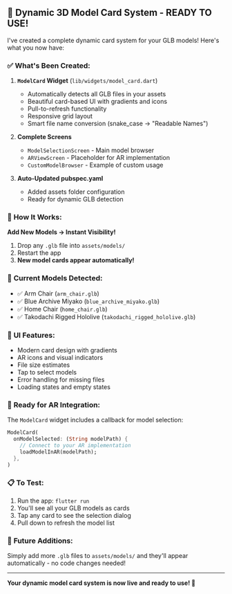 ## 🎯 Dynamic 3D Model Card System - READY TO USE!

I've created a complete dynamic card system for your GLB models! Here's what you now have:

### ✅ **What's Been Created:**

1. **`ModelCard` Widget** (`lib/widgets/model_card.dart`)

   - Automatically detects all GLB files in your assets
   - Beautiful card-based UI with gradients and icons
   - Pull-to-refresh functionality
   - Responsive grid layout
   - Smart file name conversion (snake_case → "Readable Names")

2. **Complete Screens**

   - `ModelSelectionScreen` - Main model browser
   - `ARViewScreen` - Placeholder for AR implementation
   - `CustomModelBrowser` - Example of custom usage

3. **Auto-Updated pubspec.yaml**
   - Added assets folder configuration
   - Ready for dynamic GLB detection

### 🚀 **How It Works:**

**Add New Models → Instant Visibility!**

1. Drop any `.glb` file into `assets/models/`
2. Restart the app
3. **New model cards appear automatically!**

### 📱 **Current Models Detected:**

- ✅ Arm Chair (`arm_chair.glb`)
- ✅ Blue Archive Miyako (`blue_archive_miyako.glb`)
- ✅ Home Chair (`home_chair.glb`)
- ✅ Takodachi Rigged Hololive (`takodachi_rigged_hololive.glb`)

### 🎨 **UI Features:**

- Modern card design with gradients
- AR icons and visual indicators
- File size estimates
- Tap to select models
- Error handling for missing files
- Loading states and empty states

### 🔧 **Ready for AR Integration:**

The `ModelCard` widget includes a callback for model selection:

```dart
ModelCard(
  onModelSelected: (String modelPath) {
    // Connect to your AR implementation
    loadModelInAR(modelPath);
  },
)
```

### 📋 **To Test:**

1. Run the app: `flutter run`
2. You'll see all your GLB models as cards
3. Tap any card to see the selection dialog
4. Pull down to refresh the model list

### 🔮 **Future Additions:**

Simply add more `.glb` files to `assets/models/` and they'll appear automatically - no code changes needed!

---

**Your dynamic model card system is now live and ready to use! 🎉**
